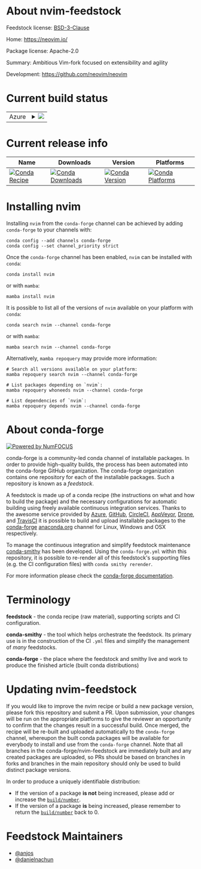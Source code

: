 About nvim-feedstock
====================

Feedstock license: [BSD-3-Clause](https://github.com/conda-forge/nvim-feedstock/blob/main/LICENSE.txt)

Home: https://neovim.io/

Package license: Apache-2.0

Summary: Ambitious Vim-fork focused on extensibility and agility

Development: https://github.com/neovim/neovim

Current build status
====================


<table>
    
  <tr>
    <td>Azure</td>
    <td>
      <details>
        <summary>
          <a href="https://dev.azure.com/conda-forge/feedstock-builds/_build/latest?definitionId=19280&branchName=main">
            <img src="https://dev.azure.com/conda-forge/feedstock-builds/_apis/build/status/nvim-feedstock?branchName=main">
          </a>
        </summary>
        <table>
          <thead><tr><th>Variant</th><th>Status</th></tr></thead>
          <tbody><tr>
              <td>linux_64</td>
              <td>
                <a href="https://dev.azure.com/conda-forge/feedstock-builds/_build/latest?definitionId=19280&branchName=main">
                  <img src="https://dev.azure.com/conda-forge/feedstock-builds/_apis/build/status/nvim-feedstock?branchName=main&jobName=linux&configuration=linux%20linux_64_" alt="variant">
                </a>
              </td>
            </tr><tr>
              <td>linux_aarch64</td>
              <td>
                <a href="https://dev.azure.com/conda-forge/feedstock-builds/_build/latest?definitionId=19280&branchName=main">
                  <img src="https://dev.azure.com/conda-forge/feedstock-builds/_apis/build/status/nvim-feedstock?branchName=main&jobName=linux&configuration=linux%20linux_aarch64_" alt="variant">
                </a>
              </td>
            </tr><tr>
              <td>osx_64</td>
              <td>
                <a href="https://dev.azure.com/conda-forge/feedstock-builds/_build/latest?definitionId=19280&branchName=main">
                  <img src="https://dev.azure.com/conda-forge/feedstock-builds/_apis/build/status/nvim-feedstock?branchName=main&jobName=osx&configuration=osx%20osx_64_" alt="variant">
                </a>
              </td>
            </tr><tr>
              <td>osx_arm64</td>
              <td>
                <a href="https://dev.azure.com/conda-forge/feedstock-builds/_build/latest?definitionId=19280&branchName=main">
                  <img src="https://dev.azure.com/conda-forge/feedstock-builds/_apis/build/status/nvim-feedstock?branchName=main&jobName=osx&configuration=osx%20osx_arm64_" alt="variant">
                </a>
              </td>
            </tr>
          </tbody>
        </table>
      </details>
    </td>
  </tr>
</table>

Current release info
====================

| Name | Downloads | Version | Platforms |
| --- | --- | --- | --- |
| [![Conda Recipe](https://img.shields.io/badge/recipe-nvim-green.svg)](https://anaconda.org/conda-forge/nvim) | [![Conda Downloads](https://img.shields.io/conda/dn/conda-forge/nvim.svg)](https://anaconda.org/conda-forge/nvim) | [![Conda Version](https://img.shields.io/conda/vn/conda-forge/nvim.svg)](https://anaconda.org/conda-forge/nvim) | [![Conda Platforms](https://img.shields.io/conda/pn/conda-forge/nvim.svg)](https://anaconda.org/conda-forge/nvim) |

Installing nvim
===============

Installing `nvim` from the `conda-forge` channel can be achieved by adding `conda-forge` to your channels with:

```
conda config --add channels conda-forge
conda config --set channel_priority strict
```

Once the `conda-forge` channel has been enabled, `nvim` can be installed with `conda`:

```
conda install nvim
```

or with `mamba`:

```
mamba install nvim
```

It is possible to list all of the versions of `nvim` available on your platform with `conda`:

```
conda search nvim --channel conda-forge
```

or with `mamba`:

```
mamba search nvim --channel conda-forge
```

Alternatively, `mamba repoquery` may provide more information:

```
# Search all versions available on your platform:
mamba repoquery search nvim --channel conda-forge

# List packages depending on `nvim`:
mamba repoquery whoneeds nvim --channel conda-forge

# List dependencies of `nvim`:
mamba repoquery depends nvim --channel conda-forge
```


About conda-forge
=================

[![Powered by
NumFOCUS](https://img.shields.io/badge/powered%20by-NumFOCUS-orange.svg?style=flat&colorA=E1523D&colorB=007D8A)](https://numfocus.org)

conda-forge is a community-led conda channel of installable packages.
In order to provide high-quality builds, the process has been automated into the
conda-forge GitHub organization. The conda-forge organization contains one repository
for each of the installable packages. Such a repository is known as a *feedstock*.

A feedstock is made up of a conda recipe (the instructions on what and how to build
the package) and the necessary configurations for automatic building using freely
available continuous integration services. Thanks to the awesome service provided by
[Azure](https://azure.microsoft.com/en-us/services/devops/), [GitHub](https://github.com/),
[CircleCI](https://circleci.com/), [AppVeyor](https://www.appveyor.com/),
[Drone](https://cloud.drone.io/welcome), and [TravisCI](https://travis-ci.com/)
it is possible to build and upload installable packages to the
[conda-forge](https://anaconda.org/conda-forge) [anaconda.org](https://anaconda.org/)
channel for Linux, Windows and OSX respectively.

To manage the continuous integration and simplify feedstock maintenance
[conda-smithy](https://github.com/conda-forge/conda-smithy) has been developed.
Using the ``conda-forge.yml`` within this repository, it is possible to re-render all of
this feedstock's supporting files (e.g. the CI configuration files) with ``conda smithy rerender``.

For more information please check the [conda-forge documentation](https://conda-forge.org/docs/).

Terminology
===========

**feedstock** - the conda recipe (raw material), supporting scripts and CI configuration.

**conda-smithy** - the tool which helps orchestrate the feedstock.
                   Its primary use is in the construction of the CI ``.yml`` files
                   and simplify the management of *many* feedstocks.

**conda-forge** - the place where the feedstock and smithy live and work to
                  produce the finished article (built conda distributions)


Updating nvim-feedstock
=======================

If you would like to improve the nvim recipe or build a new
package version, please fork this repository and submit a PR. Upon submission,
your changes will be run on the appropriate platforms to give the reviewer an
opportunity to confirm that the changes result in a successful build. Once
merged, the recipe will be re-built and uploaded automatically to the
`conda-forge` channel, whereupon the built conda packages will be available for
everybody to install and use from the `conda-forge` channel.
Note that all branches in the conda-forge/nvim-feedstock are
immediately built and any created packages are uploaded, so PRs should be based
on branches in forks and branches in the main repository should only be used to
build distinct package versions.

In order to produce a uniquely identifiable distribution:
 * If the version of a package **is not** being increased, please add or increase
   the [``build/number``](https://docs.conda.io/projects/conda-build/en/latest/resources/define-metadata.html#build-number-and-string).
 * If the version of a package **is** being increased, please remember to return
   the [``build/number``](https://docs.conda.io/projects/conda-build/en/latest/resources/define-metadata.html#build-number-and-string)
   back to 0.

Feedstock Maintainers
=====================

* [@anjos](https://github.com/anjos/)
* [@danielnachun](https://github.com/danielnachun/)

